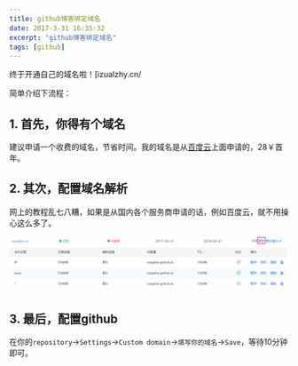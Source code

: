 ```yaml
---
title: github博客绑定域名
date: 2017-3-31 16:35:32
excerpt: "github博客绑定域名"
tags: [github]
---
```


终于开通自己的域名啦！[izualzhy.cn/

简单介绍下流程：

<!--more-->

## 1. 首先，你得有个域名

建议申请一个收费的域名，节省时间。我的域名是从[百度云](cloud.baidu.com)上面申请的，28￥首年。

## 2. 其次，配置域名解析

网上的教程乱七八糟，如果是从国内各个服务商申请的话，例如百度云，就不用操心这么多了。

![baidu_cloud_domain](/assets/images/cloud_baidu_domain.png)

## 3. 最后，配置github

在你的`repository`->`Settings`->`Custom domain`->`填写你的域名`->`Save`，等待10分钟即可。

